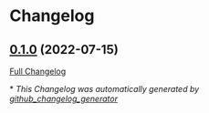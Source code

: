 # Changelog

## [0.1.0](https://github.com/buluma/ansible-role-datadog/tree/0.1.0) (2022-07-15)

[Full Changelog](https://github.com/buluma/ansible-role-datadog/compare/1c4509bc8f13e666399eb237528ac1be9fa78c19...0.1.0)



\* *This Changelog was automatically generated by [github_changelog_generator](https://github.com/github-changelog-generator/github-changelog-generator)*
